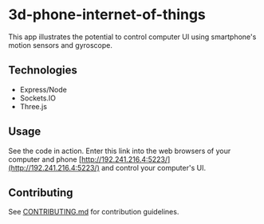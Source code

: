# 3d-phone-internet-of-things

This app illustrates the potential to control computer UI using smartphone's motion sensors and gyroscope.

## Technologies
* Express/Node
* Sockets.IO
* Three.js

## Usage

See the code in action. Enter this link into the web browsers of your computer and phone [http://192.241.216.4:5223/](http://192.241.216.4:5223/) and control your computer's UI.

## Contributing

See [CONTRIBUTING.md](CONTRIBUTING.md) for contribution guidelines.
